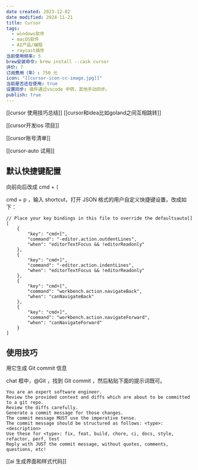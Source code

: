 ```yaml
---
date created: 2023-12-02
date modified: 2024-11-21
title: Cursor
tags:
  - windows软件
  - macOS软件
  - AI产品/编程
  - raycast插件
当前使用频率: 5
brew安装命令: brew install --cask cursor
评价: 7
订阅费用（年）: 750 元
icon: "[[cursor-icon-cc-image.jpg]]"
当前是否还在使用: true
设置同步: 插件通过vscode 中转，其他手动同步。
publish: true
---
```


[[cursor 使用技巧总结]]
[[cursor和idea比如goland之间互相跳转]]

[[cursor开发ios 项目]]

[[cursor账号清单]]

[[cursor-auto 试用]]
## 默认快捷键配置

向前向后改成 cmd + `[`

cmd + p ，输入 shortcut，打开 JSON 格式的用户自定义快捷键设置，改成如下：

```
// Place your key bindings in this file to override the defaultsauto[]
[
    {
        "key": "cmd+[",
        "command": "-editor.action.outdentLines",
        "when": "editorTextFocus && !editorReadonly"
    },
    {
        "key": "cmd+]",
        "command": "-editor.action.indentLines",
        "when": "editorTextFocus && !editorReadonly"
    },
    {
        "key": "cmd+[",
        "command": "workbench.action.navigateBack",
        "when": "canNavigateBack"
    },
    {
        "key": "cmd+]",
        "command": "workbench.action.navigateForward",
        "when": "canNavigateForward"
    }
]
```

## 使用技巧

用它生成 Git commit 信息

chat 框中，@Git ，找到 Git commit ，然后粘贴下面的提示词既可。

```
You are an expert software engineer.
Review the provided context and diffs which are about to be committed to a git repo.
Review the diffs carefully.
Generate a commit message for those changes.
The commit message MUST use the imperative tense.
The commit message should be structured as follows: <type>: <description>
Use these for <type>: fix, feat, build, chore, ci, docs, style, refactor, perf, test
Reply with JUST the commit message, without quotes, comments, questions, etc!
```

[[ai 生成界面和样式代码]]